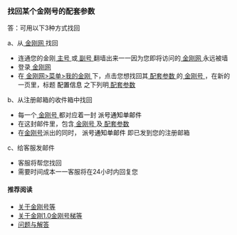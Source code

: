 ### 找回某个金刚号的配套参数

答：可用以下3种方式找回

a、从[ 金刚网 ](https://www.atozitpro.net/zh/)找回

- 连通您的金刚[ 主号 ](https://a2zitpro.github.io/web/主号)或[ 副号 ](https://a2zitpro.github.io/web/副号)翻墙出来一一因为您即将访问的[ 金刚网 ](https://www.atozitpro.net/zh/)永远被墙
- 登录[ 金刚网 ](https://www.atozitpro.net/zh/)
- 在[ 金刚网>菜单>我的金刚 ](https://www.atozitpro.net/zh/my-account/)下，点击您想找回其[ 配套参数 ](https://a2zitpro.github.io/web/金刚号的配套参数)的[ 金刚号 ](https://a2zitpro.github.io/web/金刚号)，在新的一页里，标题<font color="black"> 配置信息 </font>之下列明[ 配套参数 ](https://a2zitpro.github.io/web/金刚号的配套参数)

b、从注册邮箱的收件箱中找回

- 每一个[ 金刚号 ](https://a2zitpro.github.io/web/金刚号)都对应着一封<font color="black"> 派号通知单邮件 </font>
- 在这封邮件里，包含[ 金刚号 ](https://a2zitpro.github.io/web/金刚号)及[ 配套参数 ](https://a2zitpro.github.io/web/金刚号的配套参数)
- 在[金刚号](https://a2zitpro.github.io/web/金刚号)派出的同时，<font color="black"> 派号通知单邮件 </font>即已发到您的注册邮箱

c、给客服发邮件

- 客服将帮您找回
- 需要时间成本一一客服将在24小时内回复您

#### 推荐阅读

- [关于金刚号等](https://a2zitpro.github.io/web/列表-金刚号及相关问题)
- [关于金刚1.0金刚号梯等](https://a2zitpro.github.io/web/列表-关于金刚1.0配置金刚号型翻墙梯及相关问题)
- [问题与解答](https://a2zitpro.github.io/web/列表-问题与解答)
